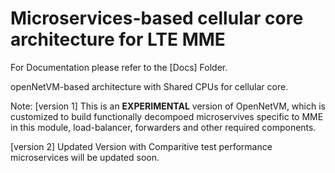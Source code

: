# Microservices-based cellular core architecture for LTE MME

For Documentation please refer to the [Docs] Folder.

openNetVM-based architecture with Shared CPUs for cellular core.

Note: 
[version 1] This is an **EXPERIMENTAL** version of OpenNetVM, which is customized to build functionally decompoed microservives specific to MME in this module, load-balancer, forwarders and other required components.

[version 2] Updated Version with Comparitive test performance microservices will be updated soon.
